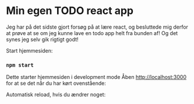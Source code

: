 # Min egen TODO react app

Jeg har på det sidste gjort forsøg på at lære react, og besluttede mig derfor at prøve at se om jeg kunne lave en todo app helt fra bunden af! Og det synes jeg selv gik rigtigt godt!


Start hjemmesiden:

### `npm start`

Dette starter hjemmesiden i development mode
Åben [http://localhost:3000](http://localhost:3000) for at se det når du har kørt ovenstående:

Automatisk reload, hvis du ændrer noget:
